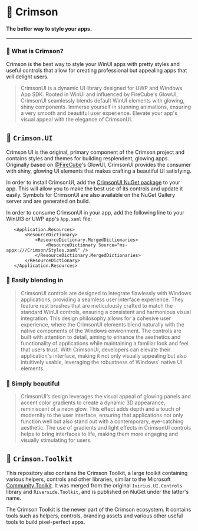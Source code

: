 # 🧰 Crimson

#### The better way to style your apps.

---

### 🤔 What is Crimson?

Crimson is the best way to style your WinUI apps with pretty styles and useful controls that allow for creating professional but appealing apps that will delight users.

> CrimsonUI is a dynamic UI library designed for UWP and Windows App SDK. Rooted in WinUI and influenced by FireCube's GlowUI, CrimsonUI seamlessly blends default WinUI elements with glowing, shiny components. Immerse yourself in stunning animations, ensuring a very smooth and beautiful user experience. Elevate your app's visual appeal with the elegance of CrimsonUI.

## 🎨 `Crimson.UI`

<!--
> [!NOTE]
> Requires `CommunityToolkit.WinUI.UI.Controls` for WinAppSdk and `CommunityToolkit.UWP.UI.Controls` for UWP support.
-->

Crimson UI is the original, primary component of the Crimson project and contains styles and themes for building resplendent, glowing apps.
Originally based on [@FireCube](https://github.com/firecubestudios)'s GlowUI, CrimsonUI provides the consumer with shiny, glowing UI elements that makes crafting a beautiful UI satisfying.

In order to install CrimsonUI, add the [CrimsonUI  NuGet package](https://nuget.org/packages/Crimson) to your app. This will allow you to make the best use of its controls and update it easily.
Symbols for CrimsonUI are also available on the NuGet Gallery server and are generated on build.

In order to consume CrimsonUI in your app, add the following line to your WinUI3 or UWP app's `App.xaml` file:
```xaml
   <Application.Resources>
       <ResourceDictionary>
           <ResourceDictionary.MergedDictionaries>
               <ResourceDictionary Source="ms-appx:///Crimson/Styles.xaml" />
           </ResourceDictionary.MergedDictionaries>
       </ResourceDictionary>
   </Application.Resources>
```

### 🔳 Easily blending in

> CrimsonUI controls are designed to integrate flawlessly with Windows applications, providing a seamless user interface experience. They feature rest brushes that are meticulously crafted to match the standard WinUI controls, ensuring a consistent and harmonious visual integration. This design philosophy allows for a cohesive user experience, where the CrimsonUI elements blend naturally with the native components of the Windows environment. The controls are built with attention to detail, aiming to enhance the aesthetics and functionality of applications while maintaining a familiar look and feel that users trust. With CrimsonUI, developers can elevate their application's interface, making it not only visually appealing but also intuitively usable, leveraging the robustness of Windows' native UI elements.

### 🌠 Simply beautiful

> CrimsonUI’s design leverages the visual appeal of glowing panels and accent color gradients to create a dynamic 3D appearance, reminiscent of a neon glow. This effect adds depth and a touch of modernity to the user interface, ensuring that applications not only function well but also stand out with a contemporary, eye-catching aesthetic. The use of gradients and light effects in CrimsonUI controls helps to bring interfaces to life, making them more engaging and visually stimulating for users.

## 🧰 `Crimson.Toolkit`

This repository also contains the Crimson Toolkit, a large toolkit containing various helpers, controls and other libraries, similar to the Microsoft [Community Toolkit](https://github.com/CommunityToolkit). It was merged from the original `Ivirius.UI.Controls` library and `Riverside.Toolkit`, and is published on NuGet under the latter's name.

The Crimson Toolkit is the newer part of the Crimson ecosystem. It contains tools such as helpers, controls, branding assets and various other useful tools to build pixel-perfect apps.
